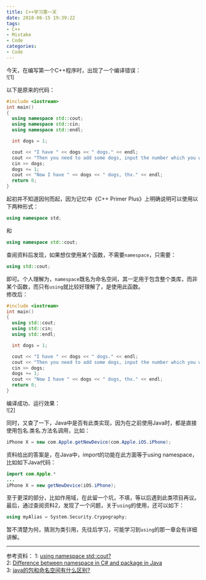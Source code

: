 ```yaml
---
title: C++学习第一天
date: 2018-06-15 19:39:22
tags:
- C++
- Mistake
- Code
categories:
- Code
---
```

今天，在编写第一个C++程序时，出现了一个编译错误：  
![1]
<!--more-->
以下是原来的代码：  
```c++
#include <iostream>
int main()
{
  using namespace std::cout;
  using namespace std::cin;
  using namespace std::endl;

  int dogs = 1;

  cout << "I have " << dogs << " dogs." << endl;
  cout << "Then you need to add some dogs, input the number which you want to add: ";
  cin >> dogs;
  dogs += 1;
  cout << "Now I have " << dogs << " dogs, thx." << endl;
  return 0;
}
```
起初并不知道因何而起，因为记忆中《C++ Primer Plus》上明确说明可以使用以下两种形式：  
```c++
using namespace std;
```
和  
```c++
using namespace std::cout;
```
查阅资料后发现，如果想仅使用某个函数，不需要`namespace`，只需要：  
```c++
using std::cout;
```
即可。个人理解为，`namespace`既名为命名空间，其一定用于包含整个类库，而非某个函数，而只有`using`就比较好理解了，是使用此函数。  
修改后：  
```c++
#include <iostream>
int main()
{
  using std::cout;
  using std::cin;
  using std::endl;

  int dogs = 1;

  cout << "I have " << dogs << " dogs." << endl;
  cout << "Then you need to add some dogs, input the number which you want to add: ";
  cin >> dogs;
  dogs += 1;
  cout << "Now I have " << dogs << " dogs, thx." << endl;
  return 0;
}
```
编译成功、运行效果：  
![2]

同时，又查了一下，Java中是否有此类实现，因为在之前使用Java时，都是直接使用包名.类名.方法名调用，比如：  

```java
iPhone X = new com.Apple.getNewDevice(com.Apple.iOS.iPhone);
```
资料给出的答案是，在Java中，import的功能在此方面等于using namespace，比如如下Java代码：
```java
import com.Apple.*
...
iPhone X = new getNewDevice(iOS.iPhone);
```
至于更深的部分，比如作用域，在此留一个坑，不填，等以后遇到此类项目再议。  
最后，通过查阅资料2，发现了一个问题，关于`using`的使用，还可以如下：
```c++
using myAlias = System.Security.Crypography;
```
暂不清楚为何，猜测为类引用，先往后学习，可能学习到`using`的那一章会有详细讲解。

---
参考资料：
1: [using namespace std::cout?][Refer1]  
2: [Difference between namespace in C# and package in Java][Refer2]  
3: [java的包和命名空间有什么区别?][Refer3]  



[Refer1]: http://www.cplusplus.com/forum/general/54292/
[Refer2]: https://stackoverflow.com/questions/9249357/difference-between-namespace-in-c-sharp-and-package-in-java
[Refer3]: https://zhidao.baidu.com/question/88333685.html

